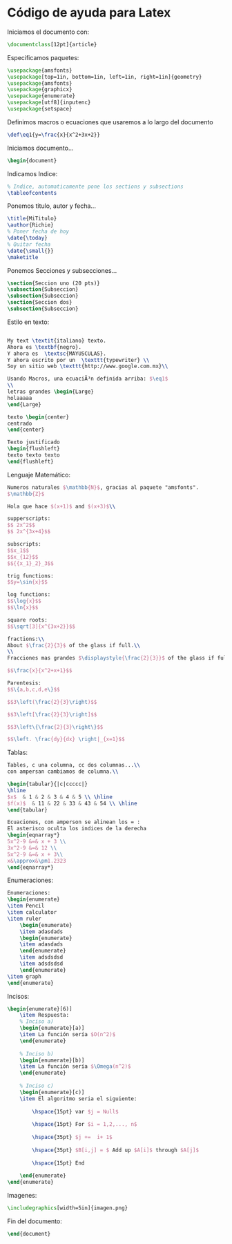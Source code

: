 # Código de ayuda para Latex

Iniciamos el documento con:
```Latex
\documentclass[12pt]{article}
```
Especificamos paquetes:

```Latex
\usepackage{amsfonts}
\usepackage[top=1in, bottom=1in, left=1in, right=1in]{geometry}
\usepackage{amsfonts}
\usepackage{graphicx}
\usepackage{enumerate}
\usepackage[utf8]{inputenc}
\usepackage{setspace}
```
Definimos macros o ecuaciones que usaremos a lo largo del documento
```Latex
\def\eq1{y=\frac{x}{x^2+3x+2}}
```

Iniciamos documento...
```Latex
\begin{document}
```

Indicamos Indice:
```Latex
% Indice, automaticamente pone los sections y subsections
\tableofcontents
```

Ponemos titulo, autor y fecha...
```Latex
\title{MiTitulo}
\author{Richie}
% Poner fecha de hoy
\date{\today}
% Quitar fecha
\date{\small{}}
\maketitle
```
Ponemos Secciones y subsecciones...
```Latex
\section{Seccion uno (20 pts)}
\subsection{Subseccion}
\subsection{Subseccion}
\section{Seccion dos}
\subsection{Subseccion}
```
Estilo en texto:
```Latex

My text \textit{italiano} texto.
Ahora es \textbf{negro}.
Y ahora es  \textsc{MAYUSCULAS}.
Y ahora escrito por un  \texttt{typewriter} \\
Soy un sitio web \texttt{http://www.google.com.mx}\\

Usando Macros, una ecuaciÃ³n definida arriba: $\eq1$
\\
letras grandes \begin{Large}
holaaaaa
\end{Large}

texto \begin{center}
centrado
\end{center}

Texto justificado 
\begin{flushleft}
texto texto texto
\end{flushleft}
```

Lenguaje Matemático:
```Latex
Numeros naturales $\mathbb{N}$, gracias al paquete "amsfonts".
$\mathbb{Z}$

Hola que hace $(x+1)$ and $(x+3)$\\

supperscripts:
$$ 2x^2$$
$$ 2x^{3x+4}$$

subscripts:
$$x_1$$
$$x_{12}$$
$${{x_1}_2}_3$$

trig functions:
$$y=\sin{x}$$

log functions:
$$\log{x}$$
$$\ln{x}$$

square roots:
$$\sqrt[3]{x^{3x+2}}$$

fractions:\\
About $\frac{2}{3}$ of the glass if full.\\
\\
Fracciones mas grandes $\displaystyle{\frac{2}{3}}$ of the glass if full.

$$\frac{x}{x^2+x+1}$$

Parentesis:
$$\{a,b,c,d,e\}$$

$$3\left(\frac{2}{3}\right)$$

$$3\left[\frac{2}{3}\right]$$

$$3\left\{\frac{2}{3}\right\}$$

$$\left. \frac{dy}{dx} \right|_{x=1}$$
```

Tablas:
```Latex
Tables, c una columna, cc dos columnas...\\
con ampersan cambiamos de columna.\\

\begin{tabular}{|c|ccccc|}
\hline
$x$  & 1 & 2 & 3 & 4 & 5 \\ \hline
$f(x)$  & 11 & 22 & 33 & 43 & 54 \\ \hline
\end{tabular}

Ecuaciones, con amperson se alinean los = :
El asterisco oculta los indices de la derecha
\begin{eqnarray*}
5x^2-9 &=& x + 3 \\
3x^2-9 &=& 12 \\
5x^2-9 &=& x + 3\\
x&\approx&\pm1.2323
\end{eqnarray*}
```

Enumeraciones:
```Latex 
Enumeraciones:
\begin{enumerate}
\item Pencil
\item calculator
\item ruler
	\begin{enumerate}
	\item adasdads
	\begin{enumerate}
	\item adasdads
	\end{enumerate}
	\item adsdsdsd
	\item adsdsdsd
	\end{enumerate}
\item graph
\end{enumerate}
```

Incisos:
```Latex
\begin{enumerate}[6)]
	\item Respuesta:
	% Inciso a)
	\begin{enumerate}[a)]
	\item La función sería $O(n^2)$
	\end{enumerate}
	
	% Inciso b)
	\begin{enumerate}[b)]
	\item La función sería $\Omega(n^2)$
	\end{enumerate}
	
	% Inciso c)
	\begin{enumerate}[c)]
	\item El algoritmo seria el siguiente:
	
	    \hspace{15pt} var $j = Null$
	    
		\hspace{15pt} For $i = 1,2,..., n$
		
		\hspace{35pt} $j +=  i+ 1$
		
		\hspace{35pt} $B[i,j] = $ Add up $A[i]$ through $A[j]$
		
		\hspace{15pt} End
		
	\end{enumerate}
\end{enumerate}
```

Imagenes:
```Latex
\includegraphics[width=5in]{imagen.png}
```

Fin del documento:
```Latex
\end{document}
```
